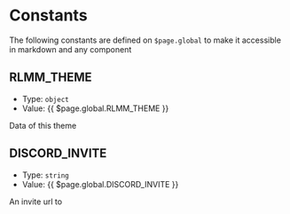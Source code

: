 # Constants

The following constants are defined on `$page.global` to make it accessible in markdown and any component

## RLMM_THEME

- Type: `object`
- Value: {{ $page.global.RLMM_THEME }}

Data of this theme

## DISCORD_INVITE

- Type: `string`
- Value: {{ $page.global.DISCORD_INVITE }}

An invite url to <ExternalLink global="DISCORD_INVITE" name="the RLMM Discord server" />
